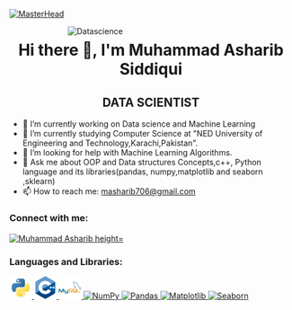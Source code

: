 [![MasterHead](https://images.squarespace-cdn.com/content/v1/5fce63270356d927d7eecdbd/fa356936-e271-46c0-8668-29d2b1fbd73c/landscape_illustr_ML_AI_Data.png)](https://github.com/Asharib706)

<img align="right" alt="Datascience" width="400" src="https://i.pinimg.com/originals/fc/71/63/fc71635c7f1b09ed30413f59bb749582.gif">
<h1 align="center">Hi there 👋, I'm  Muhammad Asharib Siddiqui</h1>
<h2 align="center">DATA SCIENTIST</h2>


- 🔭 I’m currently working on Data science and Machine Learning
- 🌱 I’m currently studying Computer Science at "NED University of Engineering and Technology,Karachi,Pakistan".
- 🤔 I’m looking for help with Machine Learning Algorithms.
- 💬 Ask me about OOP and Data structures Concepts,c++, Python language and its libraries(pandas, numpy,matplotlib and seaborn ,sklearn)
- 📫 How to reach me: masharib706@gmail.com

<!--
**Asharib706/Asharib706** is a ✨ _special_ ✨ repository because its `README.md` (this file) appears on your GitHub profile.

Here are some ideas to get you started:

- 🔭 I’m currently working on Data science and Machine Learning
- 🌱 I’m currently studying Computer Science at "NED University of Engineering and Technology,Karachi,Pakistan".
- 🤔 I’m looking for help with Machine Learning Algorithms.
- 💬 Ask me about OOP and Data structures Concepts,c++, Python language and its libraries(pandas, numpy,matplotlib and seaborn ,sklearn)
- 📫 How to reach me: masharib706@gmail.com
-->
<h3 align="left">Connect with me:</h3>
<p align="left">
<a href="https://www.linkedin.com/in/muhammad-asharib-ba1925242/" target="blank"><img align="center" src="https://raw.githubusercontent.com/rahuldkjain/github-profile-readme-generator/master/src/images/icons/Social/linked-in-alt.svg" alt="Muhammad Asharib height="30" width="40" /></a>
</p>
<h3 align="left">Languages and Libraries:</h3>
<p align="left">  <a href="https://www.python.org" target="_blank" rel="noreferrer"> <img src="https://raw.githubusercontent.com/devicons/devicon/master/icons/python/python-original.svg" alt="python" width="40" height="40"/> </a></a><a href="https://www.w3schools.com/cpp/" target="_blank" rel="noreferrer"> <img src="https://raw.githubusercontent.com/devicons/devicon/master/icons/cplusplus/cplusplus-original.svg" alt="cplusplus" width="40" height="40"/> </a><a href="https://www.mysql.com/" target="_blank" rel="noreferrer"> <img src="https://raw.githubusercontent.com/devicons/devicon/master/icons/mysql/mysql-original-wordmark.svg" alt="mysql" width="40" height="40"/> </a> <a href="https://numpy.org/devdocs/user/whatisnumpy.html"_blank" rel="noreferrer"> <img src="https://numpy.org/images/logo.svg" alt="NumPy" width="40" height="40"/> </a>
<a href="https://pandas.pydata.org/docs/getting_started/intro_tutorials/index.html"_blank" rel="noreferrer"> <img src="https://seeklogo.com/images/P/pandas-logo-776F6D45BB-seeklogo.com.png" alt="Pandas" width="40" height="40"/> </a>
<a href="https://matplotlib.org/stable/tutorials/index"_blank" rel="noreferrer"> <img src="https://matplotlib.org/_static/logo_dark.svg" alt="Matplotlib" width="40" height="40"/> </a>
<a href="https://seaborn.pydata.org/tutorial.html"_blank" rel="noreferrer"> <img src="https://seaborn.pydata.org/_static/logo-wide-lightbg.svg" alt="Seaborn" width="40" height="40"/> </a>






